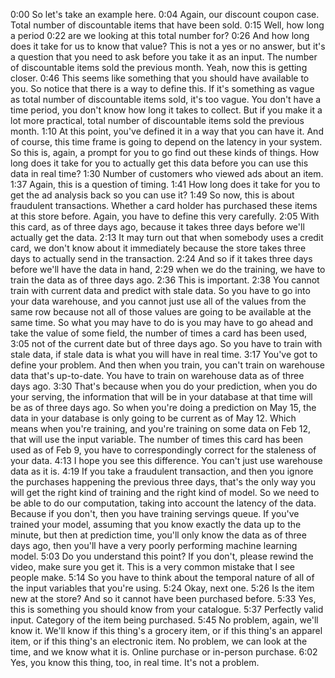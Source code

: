 0:00
So let's take an example here.
0:04
Again, our discount coupon case. Total number of discountable items that have been sold.
0:15
Well, how long a period
0:22
are we looking at this total number for?
0:26
And how long does it take for us to know that value? This is not a yes or no answer, but it's a question that you need to ask before you take it as an input. The number of discountable items sold the previous month. Yeah, now this is getting closer.
0:46
This seems like something that you should have available to you. So notice that there is a way to define this. If it's something as vague as total number of discountable items sold, it's too vague. You don't have a time period, you don't know how long it takes to collect. But if you make it a lot more practical, total number of discountable items sold the previous month.
1:10
At this point, you've defined it in a way that you can have it. And of course, this time frame is going to depend on the latency in your system. So this is, again, a prompt for you to go find out these kinds of things. How long does it take for you to actually get this data before you can use this data in real time?
1:30
Number of customers who viewed ads about an item.
1:37
Again, this is a question of timing.
1:41
How long does it take for you to get the ad analysis back so you can use it?
1:49
So now, this is about fraudulent transactions. Whether a card holder has purchased these items at this store before. Again, you have to define this very carefully.
2:05
With this card, as of three days ago, because it takes three days before we'll actually get the data.
2:13
It may turn out that when somebody uses a credit card, we don't know about it immediately because the store takes three days to actually send in the transaction.
2:24
And so if it takes three days before we'll have the data in hand,
2:29
when we do the training, we have to train the data as of three days ago.
2:36
This is important.
2:38
You cannot train with current data and predict with stale data. So you have to go into your data warehouse, and you cannot just use all of the values from the same row because not all of those values are going to be available at the same time. So what you may have to do is you may have to go ahead and take the value of some field, the number of times a card has been used,
3:05
not of the current date but of three days ago. So you have to train with stale data, if stale data is what you will have in real time.
3:17
You've got to define your problem. And then when you train, you can't train on warehouse data that's up-to-date. You have to train on warehouse data as of three days ago.
3:30
That's because when you do your prediction, when you do your serving, the information that will be in your database at that time will be as of three days ago. So when you're doing a prediction on May 15, the data in your database is only going to be current as of May 12. Which means when you're training, and you're training on some data on Feb 12, that will use the input variable. The number of times this card has been used as of Feb 9, you have to correspondingly correct for the staleness of your data.
4:13
I hope you see this difference. You can't just use warehouse data as it is.
4:19
If you take a fraudulent transaction, and then you ignore the purchases happening the previous three days, that's the only way you will get the right kind of training and the right kind of model. So we need to be able to do our computation, taking into account the latency of the data. Because if you don't, then you have training servings queue. If you've trained your model, assuming that you know exactly the data up to the minute, but then at prediction time, you'll only know the data as of three days ago, then you'll have a very poorly performing machine learning model.
5:03
Do you understand this point? If you don't, please rewind the video, make sure you get it. This is a very common mistake that I see people make.
5:14
So you have to think about the temporal nature of all of the input variables that you're using.
5:24
Okay, next one.
5:26
Is the item new at the store? And so it cannot have been purchased before.
5:33
Yes, this is something you should know from your catalogue.
5:37
Perfectly valid input. Category of the item being purchased.
5:45
No problem, again, we'll know it. We'll know if this thing's a grocery item, or if this thing's an apparel item, or if this thing's an electronic item. No problem, we can look at the time, and we know what it is. Online purchase or in-person purchase.
6:02
Yes, you know this thing, too, in real time. It's not a problem. 
